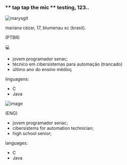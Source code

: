 ### ** tap tap the mic ** testing, 123..

![marysgit](https://user-images.githubusercontent.com/92161044/138627365-2ca7532b-7210-4818-91bc-801d0d6b51c9.jpg)

mariana cézar, 17, blumenau sc (brasil).

(PTBR)

💻
- jovem programador senac;
- técnico em cibersistemas para automação (trancado)
- último ano do ensino médioç

linguagens:
- C
- Java

![image](https://user-images.githubusercontent.com/92161044/141476315-ca514462-8822-4117-b877-4c28310e38a8.png)

(ENG)

- jovem programador senac;
- cibersistems for automation technician;
- high school senior;

languages:
- C
- Java
